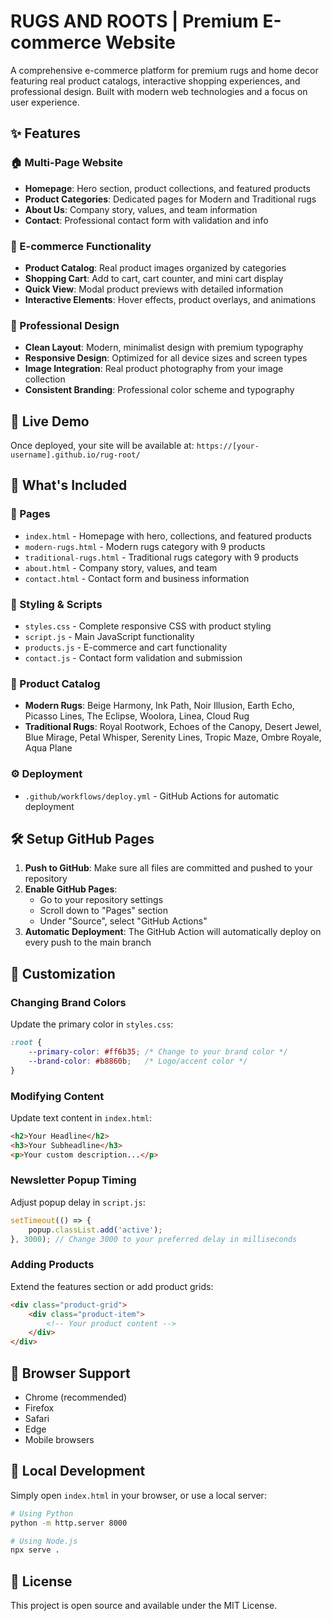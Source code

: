 # RUGS AND ROOTS | Premium E-commerce Website

A comprehensive e-commerce platform for premium rugs and home decor featuring real product catalogs, interactive shopping experiences, and professional design. Built with modern web technologies and a focus on user experience.

## ✨ Features

### **🏠 Multi-Page Website**
- **Homepage**: Hero section, product collections, and featured products
- **Product Categories**: Dedicated pages for Modern and Traditional rugs
- **About Us**: Company story, values, and team information
- **Contact**: Professional contact form with validation and info

### **🛒 E-commerce Functionality**
- **Product Catalog**: Real product images organized by categories
- **Shopping Cart**: Add to cart, cart counter, and mini cart display
- **Quick View**: Modal product previews with detailed information
- **Interactive Elements**: Hover effects, product overlays, and animations

### **🎨 Professional Design**
- **Clean Layout**: Modern, minimalist design with premium typography
- **Responsive Design**: Optimized for all device sizes and screen types
- **Image Integration**: Real product photography from your image collection
- **Consistent Branding**: Professional color scheme and typography

## 🚀 Live Demo

Once deployed, your site will be available at: `https://[your-username].github.io/rug-root/`

## 🎯 What's Included

### **📄 Pages**
- `index.html` - Homepage with hero, collections, and featured products
- `modern-rugs.html` - Modern rugs category with 9 products
- `traditional-rugs.html` - Traditional rugs category with 9 products  
- `about.html` - Company story, values, and team
- `contact.html` - Contact form and business information

### **🎨 Styling & Scripts**
- `styles.css` - Complete responsive CSS with product styling
- `script.js` - Main JavaScript functionality
- `products.js` - E-commerce and cart functionality
- `contact.js` - Contact form validation and submission

### **📸 Product Catalog**
- **Modern Rugs**: Beige Harmony, Ink Path, Noir Illusion, Earth Echo, Picasso Lines, The Eclipse, Woolora, Linea, Cloud Rug
- **Traditional Rugs**: Royal Rootwork, Echoes of the Canopy, Desert Jewel, Blue Mirage, Petal Whisper, Serenity Lines, Tropic Maze, Ombre Royale, Aqua Plane

### **⚙️ Deployment**
- `.github/workflows/deploy.yml` - GitHub Actions for automatic deployment

## 🛠️ Setup GitHub Pages

1. **Push to GitHub**: Make sure all files are committed and pushed to your repository
2. **Enable GitHub Pages**:
   - Go to your repository settings
   - Scroll down to "Pages" section
   - Under "Source", select "GitHub Actions"
3. **Automatic Deployment**: The GitHub Action will automatically deploy on every push to the main branch

## 🎨 Customization

### Changing Brand Colors
Update the primary color in `styles.css`:
```css
:root {
    --primary-color: #ff6b35; /* Change to your brand color */
    --brand-color: #b8860b;   /* Logo/accent color */
}
```

### Modifying Content
Update text content in `index.html`:
```html
<h2>Your Headline</h2>
<h3>Your Subheadline</h3>
<p>Your custom description...</p>
```

### Newsletter Popup Timing
Adjust popup delay in `script.js`:
```javascript
setTimeout(() => {
    popup.classList.add('active');
}, 3000); // Change 3000 to your preferred delay in milliseconds
```

### Adding Products
Extend the features section or add product grids:
```html
<div class="product-grid">
    <div class="product-item">
        <!-- Your product content -->
    </div>
</div>
```

## 📱 Browser Support

- Chrome (recommended)
- Firefox
- Safari
- Edge
- Mobile browsers

## 🔧 Local Development

Simply open `index.html` in your browser, or use a local server:

```bash
# Using Python
python -m http.server 8000

# Using Node.js
npx serve .
```

## 📄 License

This project is open source and available under the MIT License.